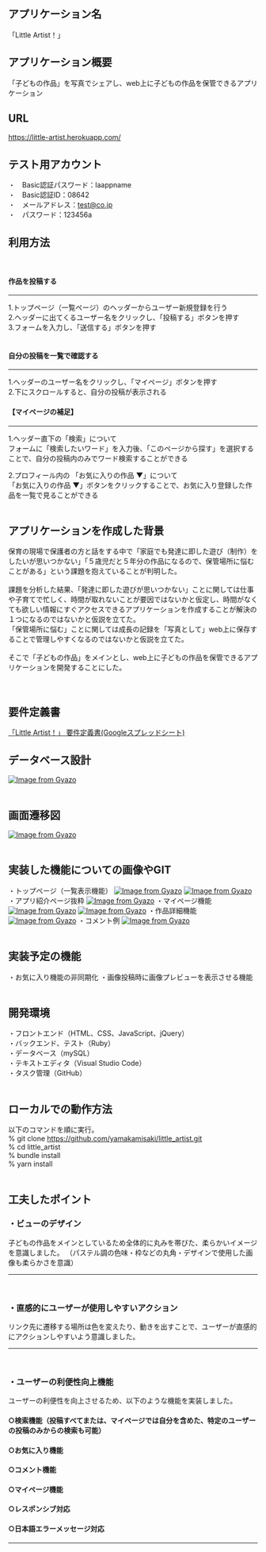 ## アプリケーション名
「Little Artist！」

## アプリケーション概要
「子どもの作品」を写真でシェアし、web上に子どもの作品を保管できるアプリケーション

## URL
https://little-artist.herokuapp.com/
## テスト用アカウント
・　Basic認証パスワード：laappname<br>
・　Basic認証ID：08642<br>
・　メールアドレス：test@co.jp<br>
・　パスワード：123456a<br>

## 利用方法
<br>

#### 作品を投稿する
---
1.トップページ（一覧ページ）のヘッダーからユーザー新規登録を行う<br>
2.ヘッダーに出てくるユーザー名をクリックし、「投稿する」ボタンを押す<br>
3.フォームを入力し、「送信する」ボタンを押す<br>
<br>

#### 自分の投稿を一覧で確認する
---
1.ヘッダーのユーザー名をクリックし、「マイページ」ボタンを押す<br>
2.下にスクロールすると、自分の投稿が表示される
<br>

#### 【マイページの補足】
----
1.ヘッダー直下の「検索」について<br>
フォームに「検索したいワード」を入力後、「このページから探す」を選択することで、自分の投稿内のみでワード検索することができる<br>

2.プロフィール内の 「お気に入りの作品 ▼」について<br>
 「お気に入りの作品 ▼」ボタンをクリックすることで、お気に入り登録した作品を一覧で見ることができる<br><br>

## アプリケーションを作成した背景
保育の現場で保護者の方と話をする中で「家庭でも発達に即した遊び（制作）をしたいが思いつかない」「５歳児だと５年分の作品になるので、保管場所に悩むことがある」という課題を抱えていることが判明した。<br><br>
課題を分析した結果、「発達に即した遊びが思いつかない」ことに関しては仕事や子育てで忙しく、時間が取れないことが要因ではないかと仮定し、時間がなくても欲しい情報にすぐアクセスできるアプリケーションを作成することが解決の１つになるのではないかと仮説を立てた。<br>
「保管場所に悩む」ことに関しては成長の記録を「写真として」web上に保存することで管理しやすくなるのではないかと仮説を立てた。<br><br>
そこで「子どもの作品」をメインとし、web上に子どもの作品を保管できるアプリケーションを開発することにした。<br><br><br>

## 要件定義書
<a href="https://docs.google.com/spreadsheets/d/1xWT7EXczxErw-GaC6EjuY97mknriTalp7hBm-IpIyHE/edit#gid=982722306">「Little Artist！」 要件定義書(Googleスプレッドシート)</a>
<br>

## データベース設計
[![Image from Gyazo](https://i.gyazo.com/c1ffc87fcd5f25eb48571842dd889664.png)](https://gyazo.com/c1ffc87fcd5f25eb48571842dd889664)
<br><br>

## 画面遷移図
[![Image from Gyazo](https://i.gyazo.com/b87340862afecc48877e148a95c017c5.png)](https://gyazo.com/b87340862afecc48877e148a95c017c5)
<br><br>

## 実装した機能についての画像やGIT
・トップページ（一覧表示機能）
[![Image from Gyazo](https://i.gyazo.com/2b1793ab426dd2bcf0bd438892e4124e.png)](https://gyazo.com/2b1793ab426dd2bcf0bd438892e4124e)
[![Image from Gyazo](https://i.gyazo.com/fd9e3cb3d5c4624fe2c03fff7d3026e2.gif)](https://gyazo.com/fd9e3cb3d5c4624fe2c03fff7d3026e2)
・アプリ紹介ページ抜粋
[![Image from Gyazo](https://i.gyazo.com/c334ad0ba1e34525a6b9475308d91564.gif)](https://gyazo.com/c334ad0ba1e34525a6b9475308d91564)
・マイページ機能
[![Image from Gyazo](https://i.gyazo.com/5cb08ad9c0b25ce0cf9f17a5a15b18a0.png)](https://gyazo.com/5cb08ad9c0b25ce0cf9f17a5a15b18a0)
[![Image from Gyazo](https://i.gyazo.com/d1f9cbaa41f2038feae5e8ea40e92811.png)](https://gyazo.com/d1f9cbaa41f2038feae5e8ea40e92811)
・作品詳細機能
[![Image from Gyazo](https://i.gyazo.com/a25bf4443d50204fe09ff3b9940f9f46.gif)](https://gyazo.com/a25bf4443d50204fe09ff3b9940f9f46)
・コメント例
[![Image from Gyazo](https://i.gyazo.com/61729795e3df6e2bd17c6102d73fbfcf.png)](https://gyazo.com/61729795e3df6e2bd17c6102d73fbfcf)
<br><br>

## 実装予定の機能
・お気に入り機能の非同期化
・画像投稿時に画像プレビューを表示させる機能
<br><br>

## 開発環境
・フロントエンド（HTML、CSS、JavaScript、jQuery）<br>
・バックエンド、テスト（Ruby）<br>
・データベース（mySQL）<br>
・テキストエディタ（Visual Studio Code）<br>
・タスク管理（GitHub）<br><br>

## ローカルでの動作方法
以下のコマンドを順に実行。<br>
% git clone https://github.com/yamakamisaki/little_artist.git<br>
% cd little_artist<br>
% bundle install<br>
% yarn install<br><br>

## 工夫したポイント
### ・ビューのデザイン
子どもの作品をメインとしているため全体的に丸みを帯びた、柔らかいイメージを意識しました。
（パステル調の色味・枠などの丸角・デザインで使用した画像も柔らかさを意識）

------
<br>

### ・直感的にユーザーが使用しやすいアクション
リンク先に遷移する場所は色を変えたり、動きを出すことで、ユーザーが直感的にアクションしやすいよう意識しました。

----
<br>

### ・ユーザーの利便性向上機能
ユーザーの利便性を向上させるため、以下のような機能を実装しました。
#### ○検索機能（投稿すべてまたは、マイページでは自分を含めた、特定のユーザーの投稿のみからの検索も可能）

#### ○お気に入り機能
#### ○コメント機能
#### ○マイページ機能
#### ○レスポンシブ対応
#### ○日本語エラーメッセージ対応　

-------

<br><br>
